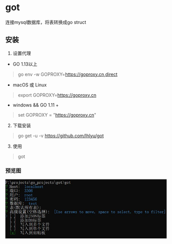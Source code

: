 # got

连接mysql数据库，将表转换成go struct

## 安装

1. 设置代理

- GO 1.13以上

> go env -w GOPROXY=https://goproxy.cn,direct

- macOS 或 Linux

> export GOPROXY=https://goproxy.cn

- windows && GO 1.11 + 

> set GOPROXY = "https://goproxy.cn"

2. 下载安装

> go get -u -v https://github.com/lhlyu/got

3. 使用

> got

### 预览图

![图1](./previews/preview1.jpg)
